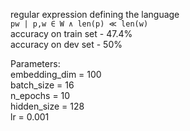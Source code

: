 regular expression defining the language<br>
`pw | p,w ∈ W ∧ len(p) ≪ len(w)`<br>
accuracy on train set - 47.4%<br>
accuracy on dev set - 50%<br>

Parameters:<br>
embedding_dim = 100<br>
batch_size = 16<br>
n_epochs = 10<br>
hidden_size = 128<br>
lr = 0.001